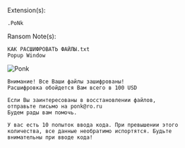 Extension(s): 
```
.PoNk
```
Ransom Note(s): 
```
КАК РАСШИФРОВАТЬ ФАЙЛЫ.txt
Popup Window
```
![Ponk](https://github.com/user-attachments/assets/6f273d22-79e5-481b-9ae6-a7314e568ded)
```
Внимание! Все Ваши файлы зашифрованы!
Расшифровка обойдется Вам всего в 100 USD

Если Вы заинтересованы в восстановлении файлов, 
отправьте письмо на ponk@ro.ru
Будем рады вам помочь.

У вас есть 10 попыток ввода кода. При превышении этого 
количества, все данные необратимо испортятся. Будьте 
внимательны при вводе кода!
```
